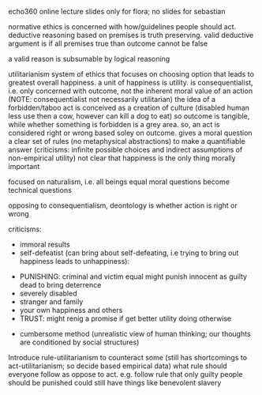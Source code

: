 <!-- SPDX-License-Identifier: zlib-acknowledgement -->

echo360 online lecture
slides only for flora; no slides for sebastian

normative ethics is concerned with how/guidelines people should act.
deductive reasoning based on premises is truth preserving.
valid deductive argument is if all premises true than outcome cannot be false

a valid reason is subsumable by logical reasoning

utilitarianism system of ethics that focuses on choosing option that leads to greatest overall happiness.
a unit of happiness is utility.
is consequentialist, i.e. only concerned with outcome, not the inherent moral value of an action 
(NOTE: consequentialist not necessarily utilitarian)
the idea of a forbidden/taboo act is conceived as a creation of culture (disabled human less use then a cow, however can kill a dog to eat)
so outcome is tangible, while whether something is forbidden is a grey area.
so, an act is considered right or wrong based soley on outcome.
gives a moral question a clear set of rules (no metaphysical abstractions) to make a quantifiable answer
(criticisms: infinite possible choices and indirect assumptions of non-empirical utility)
not clear that happiness is the only thing morally important

focused on naturalism, i.e. all beings equal
moral questions become technical questions

opposing to consequentialism, deontology is whether action is right or wrong

criticisms:
  * immoral results
  * self-defeatist
   (can bring about self-defeating, i.e trying to bring out happiness leads to unhappiness):
  - PUNISHING: criminal and victim equal
               might punish innocent as guilty dead to bring deterrence
  - severely disabled 
  - stranger and family
  - your own happiness and others
  - TRUST: might renig a promise if get better utility doing otherwise
  * cumbersome method (unrealistic view of human thinking; our thoughts are conditioned by social structures)

Introduce rule-utilitarianism to counteract some (still has shortcomings to act-utilitarianism; so decide based empirical data)
what rule should everyone follow as oppose to act.
e.g. follow rule that only guilty people should be punished
could still have things like benevolent slavery

